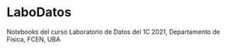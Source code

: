 # LaboDatos
Notebooks del curso Laboratorio de Datos del 1C 2021, Departamento de Física, FCEN, UBA

